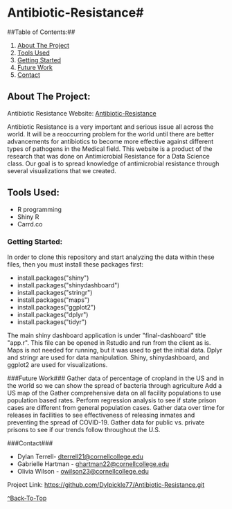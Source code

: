 <a name="section_name"></a>
# Antibiotic-Resistance#

##Table of Contents:##
1. [About The Project](#about)
2. [Tools Used](#tools)
3. [Getting Started](#start)
4. [Future Work](#future)
5. [Contact](#contact)

<a name="about"></a>
## About The Project: ##

Antibiotic Resistance Website: [Antibiotic-Resistance](https://antibioticresistance2018.carrd.co/)

Antibiotic Resistance is a very important and serious issue all across the world. It will be a reoccurring problem for the world until there are better advancements for antibiotics to become more effective against different types of pathogens in the Medical field. This website is a product of the research that was done on Antimicrobial Resistance for a Data Science class. Our goal is to spread knowledge of antimicrobial resistance through several visualizations that we created.

<a name="tools"></a>
## Tools Used: ##
* R programming
* Shiny R
* Carrd.co

<a name="start"></a>
### Getting Started: ###

In order to clone this repository and start analyzing the data within these files, then you must install these packages first:

* install.packages("shiny")
* install.packages("shinydashboard")
* install.packages("stringr")
* install.packages("maps")
* install.packages("ggplot2")
* install.packages("dplyr")
* install.packages("tidyr")

The main shiny dashboard application is under "final-dashboard" title "app.r". This file can be opened in Rstudio and run from the client as is.
Maps is not needed for running, but it was used to get the initial data. Dplyr and stringr are used for data manipulation. Shiny, shinydashboard, and ggplot2 are used for visualizations.

<a name="future"></a>
###Future Work###
Gather data of percentage of cropland in the US and in the world so we can show the
spread of bacteria through agriculture 
Add a US map of the 
Gather comprehensive data on all facility populations to use population based rates.
Perform regression analysis to see if state prison cases are different from general population cases.
Gather data over time for releases in facilities to see effectiveness of releasing inmates and preventing the spread of COVID-19.
Gather data for public vs. private prisons to see if our trends follow throughout the U.S.

<a name="contact"></a>
###Contact###
- Dylan Terrell- dterrell21@cornellcollege.edu
- Gabrielle Hartman - ghartman22@cornellcollege.edu
- Olivia Wilson - owilson23@cornellcollege.edu

Project Link: https://github.com/Dylpickle77/Antibiotic-Resistance.git

[^Back-To-Top](#section_name)
          <a name="section_name"></a>